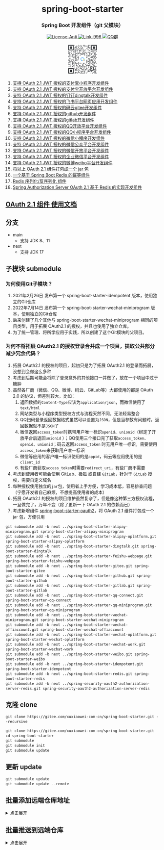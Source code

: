 <div align="center" style="text-align: center;">
    <h1>spring-boot-starter</h1>
    <h3>Spring Boot 开发组件（git 父模块）</h3>
    <a target="_blank" href="https://github.com/996icu/996.ICU/blob/master/LICENSE">
        <img alt="License-Anti" src="https://img.shields.io/badge/License-Anti 996-blue.svg">
    </a>
    <a target="_blank" href="https://996.icu/#/zh_CN">
        <img alt="Link-996" src="https://img.shields.io/badge/Link-996.icu-red.svg">
    </a>
    <a target="_blank" href="https://qm.qq.com/cgi-bin/qm/qr?k=ZieC6s1WB4njfVbrDHYgoNS8YpT26VtF&jump_from=webapi">
        <img alt="QQ群" src="https://img.shields.io/badge/QQ群-696503132-blue.svg"/>
    </a>
</div>

<p></p>

<div align="center" style="text-align: center;">
    <a target="_blank" href="https://work.weixin.qq.com/gm/75cfc47d6a341047e4b6aca7389bdfa8">
        <img alt="企业微信群" src="static/wechat-work.jpg" height="100"/>
    </a>
</div>

1. [支持 OAuth 2.1 JWT 授权的支付宝小程序开发组件](https://gitee.com/xuxiaowei-com-cn/spring-boot-starter-alipay-miniprogram.git)
2. [支持 OAuth 2.1 JWT 授权的支付宝开放平台开发组件](https://gitee.com/xuxiaowei-com-cn/spring-boot-starter-alipay-oplatform.git)
3. [支持 OAuth 2.1 JWT 授权的钉钉dingtalk开发组件](https://gitee.com/xuxiaowei-com-cn/spring-boot-starter-dingtalk)
4. [支持 OAuth 2.1 JWT 授权的飞书平台网页应用开发组件](https://gitee.com/xuxiaowei-com-cn/spring-boot-starter-feishu-webpage)
5. [支持 OAuth 2.1 JWT 授权的码云gitee开发组件](https://gitee.com/xuxiaowei-com-cn/spring-boot-starter-gitee)
6. [支持 OAuth 2.1 JWT 授权的github开发组件](https://gitee.com/xuxiaowei-com-cn/spring-boot-starter-github)
7. [支持 OAuth 2.1 JWT 授权的gitlab开发组件](https://gitee.com/xuxiaowei-com-cn/spring-boot-starter-gitlab)
8. [支持 OAuth 2.1 JWT 授权的QQ开放平台开发组件](https://gitee.com/xuxiaowei-com-cn/spring-boot-starter-qq-connect)
9. [支持 OAuth 2.1 JWT 授权的QQ小程序平台开发组件](https://gitee.com/xuxiaowei-com-cn/spring-boot-starter-qq-miniprogram)
10. [支持 OAuth 2.1 JWT 授权的微信小程序开发组件](https://gitee.com/xuxiaowei-com-cn/spring-boot-starter-wechat-miniprogram)
11. [支持 OAuth 2.1 JWT 授权的微信公众平台开发组件](https://gitee.com/xuxiaowei-com-cn/spring-boot-starter-wechat-offiaccount)
12. [支持 OAuth 2.1 JWT 授权的微信开放平台开发组件](https://gitee.com/xuxiaowei-com-cn/spring-boot-starter-wechat-oplatform)
13. [支持 OAuth 2.1 JWT 授权的企业微信平台开发组件](https://gitee.com/xuxiaowei-com-cn/spring-boot-starter-wechat-work)
14. [支持 OAuth 2.1 JWT 授权的微博weibo平台开发组件](https://gitee.com/xuxiaowei-com-cn/spring-boot-starter-weibo)
15. [将以上 OAuth 2.1 组件打包成一个 jar 包](spring-boot-starter-oauth2)
16. [一个基于 Spring Boot Redis 的幂等组件](https://gitee.com/xuxiaowei-com-cn/spring-boot-starter-idempotent)
17. [Redis 序列化/反序列化 组件](https://gitee.com/xuxiaowei-com-cn/spring-boot-starter-redis)
18. [Spring Authorization Server OAuth 2.1 基于 Redis 的实现开发组件](https://gitee.com/xuxiaowei-com-cn/spring-security-oauth2-authorization-server-redis)

## [OAuth 2.1 组件 使用文档](https://www.yuque.com/xuxiaowei-com-cn/xuxiaowei-cloud/third-party-login)

## 分支

- main
    - 支持 JDK 8、11
- next
    - 支持 JDK 17

## 子模块 submodule

### 为何使用Git子模块？

1. 2021年2月26日 发布第一个 spring-boot-starter-idempotent 版本，使用独立的Git仓库
2. 2022年7月14日 发布第一个 spring-boot-starter-wechat-miniprogram 版本，使用独立的Git仓库
3. 后来创建了几个其他与 spring-boot-starter-wechat-miniprogram 相同的项目类型，用于拓展 OAuth2.1 的授权，并且也使用了独立仓库。
4. 为了统一管理、将所学应用于实践，所以创建了这个Git模块的父项目。

### 为何不将拓展 OAuth2.1 的授权登录合并成一个项目，提取公共部分减少冗余代码？

1. 拓展 OAuth2.1 的授权的项目，起初只是为了拓展 OAuth2.1 的登录而拓展，没想到会做这么多种
2. 考虑到后期可能会将除了登录意外的其他接口一并做了，放在一个项目中过于臃肿
3. 虽然各厂商（微信、QQ、微博、码云、GitLab等）大都使用的都是 OAuth 2.0 的协议，但差别较大，比如：
    1. 返回数据的`Content-Type`应该为`application/json`，而微信使用了`text/html`
    2. 网站类型与小程序类型授权方式与流程天然不同，无法轻易整合
    3. QQ扫码登录返回数据格式虽然可以设置为`JSON`，但是当参数有问题时，返回数据就不是`JSON`了
    4. 微信返回`access_token`时携带用户唯一标识`openid`、`unionid`（绑定了开放平台后返回`unionid`
       ）；QQ使用三个接口完了获取`access_token`、`openid`、`unionid`；码云返回`access_token`
       时无用户唯一标识，需要使用`access_token`来获取用户唯一标识
    5. 微信等应用的客户唯一标识使用的是`appid`，码云等应用使用的是`client_id`
    6. 有些厂商获取`access_token`时需要`redirect_uri`，有些厂商不需要
4. 考虑到使用者可能会使用 [GitLab](https://gitlab.com)、[极狐](https://jihulab.com) 或自建 `GitLab`，针对于 `GitLab`
   授权，需要自定义域名
5. 每种授权使用独立的`jar`包，使用者上手方便，学习成本低，容易排查问题（宁愿开发者自己麻烦，不想提高使用者的成本）
6. 拓展 OAuth2.1 的授权的项目维护虽然复杂了，但是像这种第三方授权流程，一旦做完了，万年不变（除了更新一下 OAuth 2.1 的依赖而已）
7. 考虑新增组件 [spring-boot-starter-oauth2](spring-boot-starter-oauth2)，将 OAuth 2.1 组件打包成一个 jar 包，方便引用

```shell
git submodule add -b next ../spring-boot-starter-alipay-miniprogram.git spring-boot-starter-alipay-miniprogram
git submodule add -b next ../spring-boot-starter-alipay-oplatform.git spring-boot-starter-alipay-oplatform
git submodule add -b next ../spring-boot-starter-dingtalk.git spring-boot-starter-dingtalk
git submodule add -b next ../spring-boot-starter-feishu-webpage.git spring-boot-starter-feishu-webpage
git submodule add -b next ../spring-boot-starter-gitee.git spring-boot-starter-gitee
git submodule add -b next ../spring-boot-starter-github.git spring-boot-starter-github
git submodule add -b next ../spring-boot-starter-gitlab.git spring-boot-starter-gitlab
git submodule add -b next ../spring-boot-starter-qq-connect.git spring-boot-starter-qq-connect
git submodule add -b next ../spring-boot-starter-qq-miniprogram.git spring-boot-starter-qq-miniprogram
git submodule add -b next ../spring-boot-starter-wechat-miniprogram.git spring-boot-starter-wechat-miniprogram
git submodule add -b next ../spring-boot-starter-wechat-offiaccount.git spring-boot-starter-wechat-offiaccount
git submodule add -b next ../spring-boot-starter-wechat-oplatform.git spring-boot-starter-wechat-oplatform
git submodule add -b next ../spring-boot-starter-wechat-work.git spring-boot-starter-wechat-work
git submodule add -b next ../spring-boot-starter-weibo.git spring-boot-starter-weibo
git submodule add -b next ../spring-boot-starter-idempotent.git spring-boot-starter-idempotent
git submodule add -b next ../spring-boot-starter-redis.git spring-boot-starter-redis
git submodule add -b next ../spring-security-oauth2-authorization-server-redis.git spring-security-oauth2-authorization-server-redis
```

## 克隆 clone

```shell
git clone https://gitee.com/xuxiaowei-com-cn/spring-boot-starter.git --recursive
```

```shell
git clone https://gitee.com/xuxiaowei-com-cn/spring-boot-starter.git
cd spring-boot-starter
git submodule
git submodule init
git submodule update
```

## 更新 update

```shell
git submodule update
git submodule update --remote
```

## 批量添加远端仓库地址

<details>
<summary>点击展开</summary>
git remote add gitee https://gitee.com/xuxiaowei-com-cn/spring-boot-starter.git
git remote add gitlab https://gitlab.com/xuxiaowei-com-cn/spring-boot-starter.git
git remote add jihulab https://jihulab.com/xuxiaowei-com-cn/spring-boot-starter.git
git remote add github https://github.com/xuxiaowei-com-cn/spring-boot-starter.git
git remote add gitcode https://gitcode.net/xuxiaowei-com-cn/spring-boot-starter.git
git remote add gitlink https://gitlink.org.cn/xuxiaowei-com-cn/spring-boot-starter.git
cd spring-boot-starter-alipay-miniprogram
git remote add gitee https://gitee.com/xuxiaowei-com-cn/spring-boot-starter-alipay-miniprogram.git
git remote add gitlab https://gitlab.com/xuxiaowei-com-cn/spring-boot-starter-alipay-miniprogram.git
git remote add jihulab https://jihulab.com/xuxiaowei-com-cn/spring-boot-starter-alipay-miniprogram.git
git remote add github https://github.com/xuxiaowei-com-cn/spring-boot-starter-alipay-miniprogram.git
git remote add gitcode https://gitcode.net/xuxiaowei-com-cn/spring-boot-starter-alipay-miniprogram.git
git remote add gitlink https://gitlink.org.cn/xuxiaowei-com-cn/spring-boot-starter-alipay-miniprogram.git
cd ..
cd spring-boot-starter-alipay-oplatform
git remote add gitee https://gitee.com/xuxiaowei-com-cn/spring-boot-starter-alipay-oplatform.git
git remote add gitlab https://gitlab.com/xuxiaowei-com-cn/spring-boot-starter-alipay-oplatform.git
git remote add jihulab https://jihulab.com/xuxiaowei-com-cn/spring-boot-starter-alipay-oplatform.git
git remote add github https://github.com/xuxiaowei-com-cn/spring-boot-starter-alipay-oplatform.git
git remote add gitcode https://gitcode.net/xuxiaowei-com-cn/spring-boot-starter-alipay-oplatform.git
git remote add gitlink https://gitlink.org.cn/xuxiaowei-com-cn/spring-boot-starter-alipay-oplatform.git
cd ..
cd spring-boot-starter-dingtalk
git remote add gitee https://gitee.com/xuxiaowei-com-cn/spring-boot-starter-dingtalk.git
git remote add gitlab https://gitlab.com/xuxiaowei-com-cn/spring-boot-starter-dingtalk.git
git remote add jihulab https://jihulab.com/xuxiaowei-com-cn/spring-boot-starter-dingtalk.git
git remote add github https://github.com/xuxiaowei-com-cn/spring-boot-starter-dingtalk.git
git remote add gitcode https://gitcode.net/xuxiaowei-com-cn/spring-boot-starter-dingtalk.git
git remote add gitlink https://gitlink.org.cn/xuxiaowei-com-cn/spring-boot-starter-dingtalk.git
cd ..
cd spring-boot-starter-feishu-webpage
git remote add gitee https://gitee.com/xuxiaowei-com-cn/spring-boot-starter-feishu-webpage.git
git remote add gitlab https://gitlab.com/xuxiaowei-com-cn/spring-boot-starter-feishu-webpage.git
git remote add jihulab https://jihulab.com/xuxiaowei-com-cn/spring-boot-starter-feishu-webpage.git
git remote add github https://github.com/xuxiaowei-com-cn/spring-boot-starter-feishu-webpage.git
git remote add gitcode https://gitcode.net/xuxiaowei-com-cn/spring-boot-starter-feishu-webpage.git
git remote add gitlink https://gitlink.org.cn/xuxiaowei-com-cn/spring-boot-starter-feishu-webpage.git
cd ..
cd spring-boot-starter-gitee
git remote add gitee https://gitee.com/xuxiaowei-com-cn/spring-boot-starter-gitee.git
git remote add gitlab https://gitlab.com/xuxiaowei-com-cn/spring-boot-starter-gitee.git
git remote add jihulab https://jihulab.com/xuxiaowei-com-cn/spring-boot-starter-gitee.git
git remote add github https://github.com/xuxiaowei-com-cn/spring-boot-starter-gitee.git
git remote add gitcode https://gitcode.net/xuxiaowei-com-cn/spring-boot-starter-gitee.git
git remote add gitlink https://gitlink.org.cn/xuxiaowei-com-cn/spring-boot-starter-gitee.git
cd ..
cd spring-boot-starter-github
git remote add gitee https://gitee.com/xuxiaowei-com-cn/spring-boot-starter-github.git
git remote add gitlab https://gitlab.com/xuxiaowei-com-cn/spring-boot-starter-github.git
git remote add jihulab https://jihulab.com/xuxiaowei-com-cn/spring-boot-starter-github.git
git remote add github https://github.com/xuxiaowei-com-cn/spring-boot-starter-github.git
git remote add gitcode https://gitcode.net/xuxiaowei-com-cn/spring-boot-starter-github.git
git remote add gitlink https://gitlink.org.cn/xuxiaowei-com-cn/spring-boot-starter-github.git
cd ..
cd spring-boot-starter-gitlab
git remote add gitee https://gitee.com/xuxiaowei-com-cn/spring-boot-starter-gitlab.git
git remote add gitlab https://gitlab.com/xuxiaowei-com-cn/spring-boot-starter-gitlab.git
git remote add jihulab https://jihulab.com/xuxiaowei-com-cn/spring-boot-starter-gitlab.git
git remote add github https://github.com/xuxiaowei-com-cn/spring-boot-starter-gitlab.git
git remote add gitcode https://gitcode.net/xuxiaowei-com-cn/spring-boot-starter-gitlab.git
git remote add gitlink https://gitlink.org.cn/xuxiaowei-com-cn/spring-boot-starter-gitlab.git
cd ..
cd spring-boot-starter-qq-connect
git remote add gitee https://gitee.com/xuxiaowei-com-cn/spring-boot-starter-qq-connect.git
git remote add gitlab https://gitlab.com/xuxiaowei-com-cn/spring-boot-starter-qq-connect.git
git remote add jihulab https://jihulab.com/xuxiaowei-com-cn/spring-boot-starter-qq-connect.git
git remote add github https://github.com/xuxiaowei-com-cn/spring-boot-starter-qq-connect.git
git remote add gitcode https://gitcode.net/xuxiaowei-com-cn/spring-boot-starter-qq-connect.git
git remote add gitlink https://gitlink.org.cn/xuxiaowei-com-cn/spring-boot-starter-qq-connect.git
cd ..
cd spring-boot-starter-qq-miniprogram
git remote add gitee https://gitee.com/xuxiaowei-com-cn/spring-boot-starter-qq-miniprogram.git
git remote add gitlab https://gitlab.com/xuxiaowei-com-cn/spring-boot-starter-qq-miniprogram.git
git remote add jihulab https://jihulab.com/xuxiaowei-com-cn/spring-boot-starter-qq-miniprogram.git
git remote add github https://github.com/xuxiaowei-com-cn/spring-boot-starter-qq-miniprogram.git
git remote add gitcode https://gitcode.net/xuxiaowei-com-cn/spring-boot-starter-qq-miniprogram.git
git remote add gitlink https://gitlink.org.cn/xuxiaowei-com-cn/spring-boot-starter-qq-miniprogram.git
cd ..
cd spring-boot-starter-wechat-miniprogram
git remote add gitee https://gitee.com/xuxiaowei-com-cn/spring-boot-starter-wechat-miniprogram.git
git remote add gitlab https://gitlab.com/xuxiaowei-com-cn/spring-boot-starter-wechat-miniprogram.git
git remote add jihulab https://jihulab.com/xuxiaowei-com-cn/spring-boot-starter-wechat-miniprogram.git
git remote add github https://github.com/xuxiaowei-com-cn/spring-boot-starter-wechat-miniprogram.git
git remote add gitcode https://gitcode.net/xuxiaowei-com-cn/spring-boot-starter-wechat-miniprogram.git
git remote add gitlink https://gitlink.org.cn/xuxiaowei-com-cn/spring-boot-starter-wechat-miniprogram.git
cd ..
cd spring-boot-starter-wechat-offiaccount
git remote add gitee https://gitee.com/xuxiaowei-com-cn/spring-boot-starter-wechat-offiaccount.git
git remote add gitlab https://gitlab.com/xuxiaowei-com-cn/spring-boot-starter-wechat-offiaccount.git
git remote add jihulab https://jihulab.com/xuxiaowei-com-cn/spring-boot-starter-wechat-offiaccount.git
git remote add github https://github.com/xuxiaowei-com-cn/spring-boot-starter-wechat-offiaccount.git
git remote add gitcode https://gitcode.net/xuxiaowei-com-cn/spring-boot-starter-wechat-offiaccount.git
git remote add gitlink https://gitlink.org.cn/xuxiaowei-com-cn/spring-boot-starter-wechat-offiaccount.git
cd ..
cd spring-boot-starter-wechat-oplatform
git remote add gitee https://gitee.com/xuxiaowei-com-cn/spring-boot-starter-wechat-oplatform.git
git remote add gitlab https://gitlab.com/xuxiaowei-com-cn/spring-boot-starter-wechat-oplatform.git
git remote add jihulab https://jihulab.com/xuxiaowei-com-cn/spring-boot-starter-wechat-oplatform.git
git remote add github https://github.com/xuxiaowei-com-cn/spring-boot-starter-wechat-oplatform.git
git remote add gitcode https://gitcode.net/xuxiaowei-com-cn/spring-boot-starter-wechat-oplatform.git
git remote add gitlink https://gitlink.org.cn/xuxiaowei-com-cn/spring-boot-starter-wechat-oplatform.git
cd ..
cd spring-boot-starter-wechat-work
git remote add gitee https://gitee.com/xuxiaowei-com-cn/spring-boot-starter-wechat-work.git
git remote add gitlab https://gitlab.com/xuxiaowei-com-cn/spring-boot-starter-wechat-work.git
git remote add jihulab https://jihulab.com/xuxiaowei-com-cn/spring-boot-starter-wechat-work.git
git remote add github https://github.com/xuxiaowei-com-cn/spring-boot-starter-wechat-work.git
git remote add gitcode https://gitcode.net/xuxiaowei-com-cn/spring-boot-starter-wechat-work.git
git remote add gitlink https://gitlink.org.cn/xuxiaowei-com-cn/spring-boot-starter-wechat-work.git
cd ..
cd spring-boot-starter-weibo
git remote add gitee https://gitee.com/xuxiaowei-com-cn/spring-boot-starter-weibo.git
git remote add gitlab https://gitlab.com/xuxiaowei-com-cn/spring-boot-starter-weibo.git
git remote add jihulab https://jihulab.com/xuxiaowei-com-cn/spring-boot-starter-weibo.git
git remote add github https://github.com/xuxiaowei-com-cn/spring-boot-starter-weibo.git
git remote add gitcode https://gitcode.net/xuxiaowei-com-cn/spring-boot-starter-weibo.git
git remote add gitlink https://gitlink.org.cn/xuxiaowei-com-cn/spring-boot-starter-weibo.git
cd ..
cd spring-boot-starter-idempotent
git remote add gitee https://gitee.com/xuxiaowei-com-cn/spring-boot-starter-idempotent.git
git remote add gitlab https://gitlab.com/xuxiaowei-com-cn/spring-boot-starter-idempotent.git
git remote add jihulab https://jihulab.com/xuxiaowei-com-cn/spring-boot-starter-idempotent.git
git remote add github https://github.com/xuxiaowei-com-cn/spring-boot-starter-idempotent.git
git remote add gitcode https://gitcode.net/xuxiaowei-com-cn/spring-boot-starter-idempotent.git
git remote add gitlink https://gitlink.org.cn/xuxiaowei-com-cn/spring-boot-starter-idempotent.git
cd ..
cd spring-boot-starter-redis
git remote add gitee https://gitee.com/xuxiaowei-com-cn/spring-boot-starter-redis.git
git remote add gitlab https://gitlab.com/xuxiaowei-com-cn/spring-boot-starter-redis.git
git remote add jihulab https://jihulab.com/xuxiaowei-com-cn/spring-boot-starter-redis.git
git remote add github https://github.com/xuxiaowei-com-cn/spring-boot-starter-redis.git
git remote add gitcode https://gitcode.net/xuxiaowei-com-cn/spring-boot-starter-redis.git
git remote add gitlink https://gitlink.org.cn/xuxiaowei-com-cn/spring-boot-starter-redis.git
cd ..
cd spring-security-oauth2-authorization-server-redis
git remote add gitee https://gitee.com/xuxiaowei-com-cn/spring-security-oauth2-authorization-server-redis.git
git remote add gitlab https://gitlab.com/xuxiaowei-com-cn/spring-security-oauth2-authorization-server-redis.git
git remote add jihulab https://jihulab.com/xuxiaowei-com-cn/spring-security-oauth2-authorization-server-redis.git
git remote add github https://github.com/xuxiaowei-com-cn/spring-security-oauth2-authorization-server-redis.git
git remote add gitcode https://gitcode.net/xuxiaowei-com-cn/spring-security-oauth2-authorization-server-redis.git
git remote add gitlink https://gitlink.org.cn/xuxiaowei-com-cn/spring-security-oauth2-authorization-server-redis.git
cd ..
</details>

## 批量推送到远端仓库

<details>
<summary>点击展开</summary>
git fetch "origin" next:next
git fetch "origin" main:main
cd spring-boot-starter-alipay-miniprogram
git fetch "gitee" next:next
git fetch "gitee" main:main
git.exe push --all --progress "gitee"
git.exe push --all --progress "gitlab"
git.exe push --all --progress "jihulab"
git.exe push --all --progress "github"
git.exe push --all --progress "gitcode"
git.exe push --all --progress "gitlink"
cd ..
cd spring-boot-starter-alipay-oplatform
git fetch "gitee" next:next
git fetch "gitee" main:main
git.exe push --all --progress "gitee"
git.exe push --all --progress "gitlab"
git.exe push --all --progress "jihulab"
git.exe push --all --progress "github"
git.exe push --all --progress "gitcode"
git.exe push --all --progress "gitlink"
cd ..
cd spring-boot-starter-dingtalk
git fetch "gitee" next:next
git fetch "gitee" main:main
git.exe push --all --progress "gitee"
git.exe push --all --progress "gitlab"
git.exe push --all --progress "jihulab"
git.exe push --all --progress "github"
git.exe push --all --progress "gitcode"
git.exe push --all --progress "gitlink"
cd ..
cd spring-boot-starter-feishu-webpage
git fetch "gitee" next:next
git fetch "gitee" main:main
git.exe push --all --progress "gitee"
git.exe push --all --progress "gitlab"
git.exe push --all --progress "jihulab"
git.exe push --all --progress "github"
git.exe push --all --progress "gitcode"
git.exe push --all --progress "gitlink"
cd ..
cd spring-boot-starter-gitee
git fetch "gitee" next:next
git fetch "gitee" main:main
git.exe push --all --progress "gitee"
git.exe push --all --progress "gitlab"
git.exe push --all --progress "jihulab"
git.exe push --all --progress "github"
git.exe push --all --progress "gitcode"
git.exe push --all --progress "gitlink"
cd ..
cd spring-boot-starter-github
git fetch "gitee" next:next
git fetch "gitee" main:main
git.exe push --all --progress "gitee"
git.exe push --all --progress "gitlab"
git.exe push --all --progress "jihulab"
git.exe push --all --progress "github"
git.exe push --all --progress "gitcode"
git.exe push --all --progress "gitlink"
cd ..
cd spring-boot-starter-gitlab
git fetch "gitee" next:next
git fetch "gitee" main:main
git.exe push --all --progress "gitee"
git.exe push --all --progress "gitlab"
git.exe push --all --progress "jihulab"
git.exe push --all --progress "github"
git.exe push --all --progress "gitcode"
git.exe push --all --progress "gitlink"
cd ..
cd spring-boot-starter-qq-connect
git fetch "gitee" next:next
git fetch "gitee" main:main
git.exe push --all --progress "gitee"
git.exe push --all --progress "gitlab"
git.exe push --all --progress "jihulab"
git.exe push --all --progress "github"
git.exe push --all --progress "gitcode"
git.exe push --all --progress "gitlink"
cd ..
cd spring-boot-starter-qq-miniprogram
git fetch "gitee" next:next
git fetch "gitee" main:main
git.exe push --all --progress "gitee"
git.exe push --all --progress "gitlab"
git.exe push --all --progress "jihulab"
git.exe push --all --progress "github"
git.exe push --all --progress "gitcode"
git.exe push --all --progress "gitlink"
cd ..
cd spring-boot-starter-wechat-miniprogram
git fetch "gitee" next:next
git fetch "gitee" main:main
git.exe push --all --progress "gitee"
git.exe push --all --progress "gitlab"
git.exe push --all --progress "jihulab"
git.exe push --all --progress "github"
git.exe push --all --progress "gitcode"
git.exe push --all --progress "gitlink"
cd ..
cd spring-boot-starter-wechat-offiaccount
git fetch "gitee" next:next
git fetch "gitee" main:main
git.exe push --all --progress "gitee"
git.exe push --all --progress "gitlab"
git.exe push --all --progress "jihulab"
git.exe push --all --progress "github"
git.exe push --all --progress "gitcode"
git.exe push --all --progress "gitlink"
cd ..
cd spring-boot-starter-wechat-oplatform
git fetch "gitee" next:next
git fetch "gitee" main:main
git.exe push --all --progress "gitee"
git.exe push --all --progress "gitlab"
git.exe push --all --progress "jihulab"
git.exe push --all --progress "github"
git.exe push --all --progress "gitcode"
git.exe push --all --progress "gitlink"
cd ..
cd spring-boot-starter-wechat-work
git fetch "gitee" next:next
git fetch "gitee" main:main
git.exe push --all --progress "gitee"
git.exe push --all --progress "gitlab"
git.exe push --all --progress "jihulab"
git.exe push --all --progress "github"
git.exe push --all --progress "gitcode"
git.exe push --all --progress "gitlink"
cd ..
cd spring-boot-starter-weibo
git fetch "gitee" next:next
git fetch "gitee" main:main
git.exe push --all --progress "gitee"
git.exe push --all --progress "gitlab"
git.exe push --all --progress "jihulab"
git.exe push --all --progress "github"
git.exe push --all --progress "gitcode"
git.exe push --all --progress "gitlink"
cd ..
cd spring-boot-starter-idempotent
git fetch "gitee" next:next
git fetch "gitee" main:main
git.exe push --all --progress "gitee"
git.exe push --all --progress "gitlab"
git.exe push --all --progress "jihulab"
git.exe push --all --progress "github"
git.exe push --all --progress "gitcode"
git.exe push --all --progress "gitlink"
cd ..
cd spring-boot-starter-redis
git.exe fetch -v --progress "origin"
git.exe push --all --progress "origin"
git.exe push --all --progress "gitee"
git.exe push --all --progress "gitlab"
git.exe push --all --progress "jihulab"
git.exe push --all --progress "github"
git.exe push --all --progress "gitcode"
git.exe push --all --progress "gitlink"
cd ..
cd spring-security-oauth2-authorization-server-redis
git.exe fetch -v --progress "origin"
git.exe push --all --progress "origin"
git.exe push --all --progress "gitee"
git.exe push --all --progress "gitlab"
git.exe push --all --progress "jihulab"
git.exe push --all --progress "github"
git.exe push --all --progress "gitcode"
git.exe push --all --progress "gitlink"
cd ..
git.exe fetch -v --progress "origin"
git.exe push --all --progress "origin"
git.exe push --all --progress "gitee"
git.exe push --all --progress "gitlab"
git.exe push --all --progress "jihulab"
git.exe push --all --progress "github"
git.exe push --all --progress "gitcode"
git.exe push --all --progress "gitlink"
</details>
